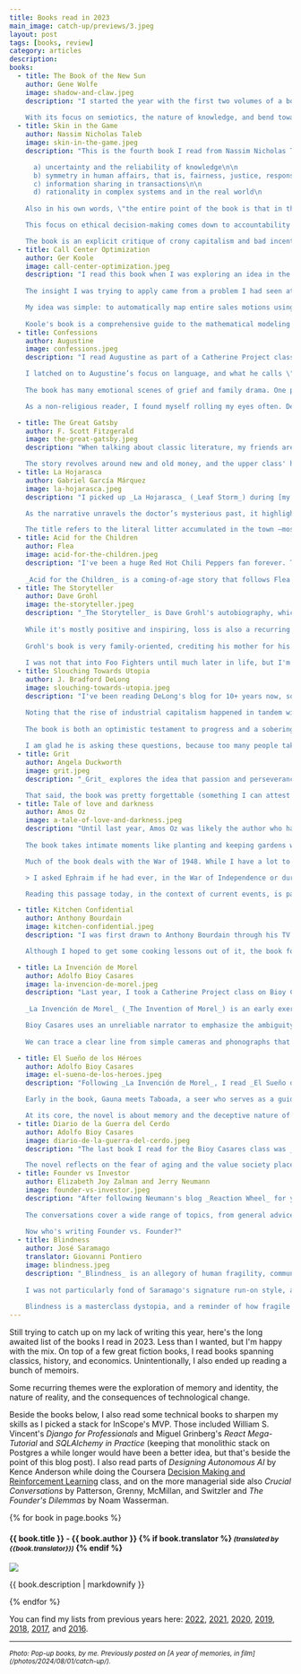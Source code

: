 ```yaml
---
title: Books read in 2023
main_image: catch-up/previews/3.jpeg
layout: post
tags: [books, review]
category: articles
description: 
books:
  - title: The Book of the New Sun
    author: Gene Wolfe
    image: shadow-and-claw.jpeg
    description: "I started the year with the first two volumes of a book that had been highly recommended but which I ended up really disliking. Set in a far future where medieval aesthetics coexist with advanced technology, _The Book of the New Sun_ by Gene Wolfe follows Severian, an apprentice torturer who is exiled for showing mercy to a prisoner. The story is told from Severian's perspective, challenging the reader with his unreliable narration. Before his expulsion, Severian had acted as a obedient cog in the bureaucratic machinery of The Autarchy, the all-powerful authoritarian regime in his society, and the book deals with his reckoning of his new role as a lower-level traveling brute. The world-building is rich, but the plot is slow and I found the writing style and language to be unnecessarily pretentious. To boot, many of the plot lines were overt allegories of Christian theology, which I didn't care for.\n
    
    With its focus on semiotics, the nature of knowledge, and bend towards medieval history, at times I wished I had just been reading Umberto Eco's fiction instead. I do not plan to finish the series."
  - title: Skin in the Game
    author: Nassim Nicholas Taleb
    image: skin-in-the-game.jpeg
    description: "This is the fourth book I read from Nassim Nicholas Taleb's _Incerto_ series, missing only his book of aphorisms, _The Bed of Procrustes_. In his own words, _Skin in the Game_ is a book about:\n

      a) uncertainty and the reliability of knowledge\n\n
      b) symmetry in human affairs, that is, fairness, justice, responsibility, and reciprocity\n\n
      c) information sharing in transactions\n\n
      d) rationality in complex systems and in the real world\n
    
    Also in his own words, \"the entire point of the book is that in the real world it is hard to disentangle ethics on one hand from knowledge and competence on the other.\"\n

    This focus on ethical decision-making comes down to accountability by having personal stakes in the outcome of the decisions one makes on behalf of others – skin in the game. It is really aligned with my libertarian-leaning worldview. Making decisions for ourselves is already hard, so we should be extra careful when making decisions for others whose reality we can't possibly understand as well as our own. Taleb argues that people make better, more cautious, and more ethical decisions when they personally stand to lose something from the outcomes, preventing reckless risk-taking. Without skin in the game, decision-makers (think policymakers, corporate executives, or bureaucracies) end up reaping the benefits if things go well while transferring risks to others (taxpayers, employees, customers) when they don't. This is a clear reason to build institutions with aligned incentives and build natural checks against the unintended consequences of harmful decisions.\n

    The book is an explicit critique of crony capitalism and bad incentive structures in every day life. The world is too complex to be explained by sound bites and top-down solutions. Taleb's writing style in this book is just as arrogant and condescending as in previous works of his I had read, but his ideas are thought-provoking and, I tend to think, correct, so it is worth putting up with his tone."
  - title: Call Center Optimization
    author: Ger Koole
    image: call-center-optimization.jpeg
    description: "I read this book when I was exploring an idea in the revenue operations space, just before deciding to start InScope.\n
    
    The insight I was trying to apply came from a problem I had seen at Vouch, where complex sales required many cross-team handoffs. As in other businesses, managers often didn't have visibility outside their silo, leading to local optimization. The [theory of constraints](https://en.wikipedia.org/wiki/Theory_of_constraints) tells us that businesses waste resources improving anything but the bottleneck, losing revenue and increasing costs. I wanted to apply this to staffing and prioritization in complex sales teams, but I needed to get a refresher on queueing theory first. This book was a suggestion from my Kellogg ops professor, [Martin Lariviere](https://www.kellogg.northwestern.edu/faculty/directory/lariviere_martin/).\n

    My idea was simple: to automatically map entire sales motions using data that companies are already collecting (in Salesforce, Zendesk, etc), and then to use that data to optimize the sales process. Analyzing the pipeline end-to-end could allow the team to identify the limiting factors keeping deals from closing. This would mean focusing on the most impactful changes or new hires to make, rather than the most visible problems or the loudest executive's views.\n
    
    Koole's book is a comprehensive guide to the mathematical modeling of call centers, and those models are analogous to other operations management problems. It covers the basics of queueing theory, Erlang formulas, and the mathematics of staffing and scheduling. I found it useful to brush up on the math, re-learn the terminology, and to get a sense of the complexity of the problem. It was a good starting point for a project I didn't start."
  - title: Confessions
    author: Augustine
    image: confessions.jpeg
    description: "I read Augustine as part of a Catherine Project class, motivated by Martin Hägglund’s repeated references to it in _This Life_. _Confessions_ is Augustine’s autobiographical account of his youth and conversion to Christianity, exploring themes of personal responsibility, free will, and sin. It’s a foundational text for Christianity, with enduring relevance in Western thought.\n

    I latched on to Augustine’s focus on language, and what he calls \"the semantic problem,\" our struggle to communicate a shared reality. The book begins with his reflections on learning to speak as a child, distinguishing learning by study from learning by experience—a concept that feels surprisingly modern. His introspection on this topic, and especially Book X’s discussion of memory, imagination, and free will, reads almost like Wittgenstein or Douglas Hofstadter.\n
    
    The book has many emotional scenes of grief and family drama. One poignant scene recounts Augustine’s encounter with a drunken beggar in Milan, contrasting his own anxiety-driven ambitions with the beggar’s fleeting joy. This moment encapsulates Augustine’s struggle between temporal pleasures and eternal joy. Like the strikingly modern discussion on language I mentioned earlier, this passage describes an experience that someone like me could easily have walking the streets of San Francisco in the 2020s.\n

    As a non-religious reader, I found myself rolling my eyes often. Despite its deep insights, _Confessions_ offers incomplete answers, making it a thought-provoking but unresolved meditation on human existence. Find my more detailed, more meandering review [here](/articles/2024/12/01/confessions/)."

  - title: The Great Gatsby
    author: F. Scott Fitzgerald
    image: the-great-gatsby.jpeg
    description: "When talking about classic literature, my friends are always surprised I never read any of the books they were forced to read in high school. Growing up in Costa Rica, the canon I was exposed to barely included any US authors (for some reason the only one I recall having to read is Poe). My knowledge of US classics is pretty limited, so when Hannah suggested that we read _The Great Gatsby_ together, I was excited to finally get to it. Set in the Roaring Twenties, it is a classic rags-to-riches novel about love, wealth, and to some extent a critique of the American Dream. The novel shows how the relentless pursuit of wealth and status erodes authenticity and meaning, reducing everything to a spectacle.\n

    The story revolves around new and old money, and the upper class' hope for a permanent spot in society contrasted with the promise of upward mobility that keeps the lower class engaged in the system. Crime, corruption, and sex were all much more present than I'd have expected for a novel written a hundred years ago and prescribed in the average US high school curriculum. It was a fun read, and I'm glad that I now understand the shared references to Gatsby that pop up every once in a while, but I expected it'd be more profound given its popularity."
  - title: La Hojarasca
    author: Gabriel García Márquez
    image: la-hojarasca.jpeg
    description: "I picked up _La Hojarasca_ (_Leaf Storm_) during [my trip to Colombia](/photos/2023/02/01/colombia/). It is the short novel where García Márquez introduced his fictional town of Macondo, which would later serve as the setting for _One Hundred Years of Solitude_. Like in his other works, García Márquez begins with a dramatic scene and ties the reader in knots through the complexities of his layered narration. The book tells the story of a reclusive doctor who commits suicide, leaving his burial to a contentious promise upheld by one of the main characters, the aging Colonel. The doctor’s isolation —rooted in his refusal to treat wounded soldiers and his questionable relationship with his indigenous housemaid— earned him the town’s scorn before his death, forcing the colonel into a moral struggle on his behalf.\n

    As the narrative unravels the doctor’s mysterious past, it highlights the intersecting burdens of memory, war, and loyalty in a decaying Macondo. The book’s brevity makes it easier to hold on to the details and characters and to fully appreciate its complexity —something I struggled with in _One Hundred Years of Solitude_. Yet, despite its concise form, the novella is a powerful exploration of history’s impact and the ways unresolved conflicts and buried truths shape the lives of individuals and communities alike.\n

    The title refers to the literal litter accumulated in the town —most vividly in the doctror's abandoned house— but also metaphorically in the unresolved conflicts and tensions that haunt Macondo’s inhabitants. This \"leaf storm\" operates on both personal and political levels, from interpersonal betrayals to the larger upheaval brought by the arrival of the banana company, whose capitalist exploitation is hinted at through broader themes of historical and social decay. That last topic, unfortunately, was barely touched upon in the book, so it left me eager to explore more of Márquez's work."
  - title: Acid for the Children
    author: Flea
    image: acid-for-the-children.jpeg
    description: "I've been a huge Red Hot Chili Peppers fan forever. Their 1999 album _Californication_ was one of the first records I consciously chose to buy, and I've been listening to them since. _Acid for the Children_ is Flea's (the band's bassist's) autobiography. I got to watch them at Bottlerock in Napa, which inspired me to listen to the audiobook, narrated by Flea himself, and really enjoyed it.\n
    
    _Acid for the Children_ is a coming-of-age story that follows Flea from his \"normal\" childhood in New York City, and splitting time in Australia after his parents' divorce, to the harsh transition to his wild teenage years in Los Angeles after his mom moves the family there. In LA, he gets interested in jazz through his stepfather's influence and picks up the trumpet. Attending high school there, he meets the friends with whom he'd later form RHCP, and is introduced to the chaotic world of punk rock, and the drugs and mayhem of the LA scene. The book is raw, filled with stories of his struggles with his identity, addiction, poverty, and loss. Describing the violence at home and the chaos of his life skipping school and living on the streets, Flea writes with a sense of humor and self-awareness that makes the book both heartbreaking and uplifting."
  - title: The Storyteller
    author: Dave Grohl
    image: the-storyteller.jpeg
    description: "_The Storyteller_ is Dave Grohl's autobiography, which I also listened to as an audiobook narrated by the author. I was inspired to read it by a great show, too – the band headlined Outside Lands in '23, and it might be one of the best live performances I've ever seen. Whereas Flea's book focuses on his life pre-RHCP, _The Storyteller_ spans the milestones of Grohl's career and what came after success. It almost comes off as bragging.\n
    
    While it's mostly positive and inspiring, loss is also a recurring theme throughout the book. There's Kurt Cobain's suicide, the obvious instance any reader expects, but his childhood friend's Jimmy Swanson's death weighs even heavier than Cobain's, at least in writing.\n
    
    Grohl's book is very family-oriented, crediting his mother for his early interest in music, while critiquing his dad for his lack of support for his musical ambitions. He describes getting into punk through his \"cousin\" in Chicago during a summer road trip, and how that shaped his musical tastes and his career. The book chronicles his rise to becoming rock royalty, climbing the ranks from the DC punk scene to Nirvana and then Foo Fighters, with surreal anecdotes about performing at the White House for Obama and his close friendship with Paul McCartney. The vignette about the Beatle teaching Grohl's daughter to play piano was a far cry from his punk days.\n
    
    I was not that into Foo Fighters until much later in life, but I'm glad I eventually found them. While Grohl's recent admission of infidelity violates a lot of the good-boy persona he tries to construct in this book, I still think it is worth the time."
  - title: Slouching Towards Utopia
    author: J. Bradford DeLong
    image: slouching-towards-utopia.jpeg
    description: "I've been reading DeLong's blog for 10+ years now, so I was excited to finally read one of his books with _Slouching Towards Utopia_. Blending economic history with incisive commentary on human aspiration and failure, DeLong creates a grand narrative of economic theory and ideology meeting the actual political actions of the last hundred years and change. DeLong [clearly marks](https://braddelong.substack.com/p/notes-and-long-notes-slouching-towards) 1870 as the beginning of an unprecedented era of economic transformation and sustained economic growth, cataloguing key ideas, players, and events through the present. He calls this period \"long twentieth century.\" Admitting the end of his named period is fuzzy – perhaps the 9/11 attacks, the '08 crisis, or even the rise of Trump or COVID – he goes with 2016 due to the regime change in the US, and leaves the question open for future scholars. His core argument is that this period saw a growing belief that humanity could solve political-economic problems and escape the Malthusian trap by improving governance and using knowledge. This belief took many shapes, bearing fruit fueled by technology and globalization. However, the compounding effects of progress came with a century of dislocation.\n

    Noting that the rise of industrial capitalism happened in tandem with mass migration and new ideologies, the book repeatedly highlights how ideas shaped economic and political outcomes. DeLong explores the efficiency gained from markets, the evolution of their dynamics, and their discontents, from Hayek's celebration of decentralized problem-solving and Schumpeter's \"creative destruction\" to Keynes' intermediated market system and Polanyi's double movement critique. He also discusses the social experiments in Europe and the parallel fascist embrace of nationalism and war, underscoring how beliefs — both utopian and dystopian — redirected historical trajectories. Focusing on the US and its leaders, DeLong argues that while their role was exceptional, many of the policies that they coalesced around came up in large part due to luck and path dependence — the contingency of who was in the seat at key moments.\n
    
    The book is both an optimistic testament to progress and a sobering reminder of its limits. The marriage of market efficiency and state intervention that the Allies embraced (and pushed) after WWII, as seen in mid-century social democracies, worked temporarily but ultimately unraveled. Despite technological advancements that granted humanity \"godlike powers,\" societal challenges — inequality, nationalism, and environmental crises — have proved stubborn. So DeLong asks why, with so much capacity, do we remain so far from utopia? He challenges readers to think critically about whether humanity’s slouch toward utopia is inevitable or if renewed efforts are required to build a world worthy of our technological and organizational capabilities.\n
    
    I am glad he is asking these questions, because too many people take progress for granted."
  - title: Grit
    author: Angela Duckworth
    image: grit.jpeg
    description: "_Grit_ explores the idea that passion and perseverance are more critical to success than innate talent, encapsulated in Duckworth's memorable \"effort counts twice\" formula. Through anecdotes ranging from her research on which West Point cadets drop out and which ones succeed to studying Olympic athletes' training regimes, Duckworth illustrates how sustained effort often outpaces raw ability in achieving long-term goals. Her central thesis is compelling, and the blend of research and real-world stories makes the book approachable, though it’s more inspirational than groundbreaking in its insights.\n

    That said, the book was pretty forgettable (something I can attest to a year and a half after listening to it). An hour long podcast interview or even her short [TED talk](https://www.youtube.com/watch?v=H14bBuluwB8) would have sufficed for me, in retrospect. _Grit_ is simply pop-psychology, with the tone of a motivational airport read instead of the rigorous scientific exploration I was hoping for."
  - title: Tale of love and darkness
    author: Amos Oz
    image: a-tale-of-love-and-darkness.jpeg
    description: "Until last year, Amos Oz was likely the author who had languished the longest in my to-read list. After sitting in the queue for at least 15 (!) years, I had the (un)fortunate timing of deciding to read him during [my trip to Israel](/photos/2024/03/05/israel-2023/) a few months before the conflict exploded again. _A Tale of Love and Darkness_ is Oz's memoir, covering his childhood in Jerusalem and his later life in Kibbutz Hulda, along with a very personal telling of his family's history. The book is a meditation on family, the nature of memory, and the ways in which we construct our own narratives.\n
    
    The book takes intimate moments like planting and keeping gardens with his dad or reliving the grief after his mom's suicide, and interweaves them with Oz's first-person chronicle of the nascent state. It is a moving portrait of a family, a country, and a time. Even in English translation, you can feel the rebirth of the Hebrew language and the formation of Israeli culture through its pages, as Oz captures both the ancient roots and tells us of his family's involvement in the creation of the nation. The formation of the Israeli identity was not accidental, and you can see traces of it throughout the whole story.\n

    Much of the book deals with the War of 1948. While I have a lot to say about Oz's view on the Zionist movement of the 30s and the 40s, and its leaders, I will instead just reproduce a section that stuck with me, and probably struck me more than anything else in the book:

    > I asked Ephraim if he had ever, in the War of Independence or during the troubles in the 1930s, shot and killed one of those murderers. I could not see Ephraim's face in the dark, but there was a certain subversive irony, a strange sarcastic sadness in his voice as he replied, after a short pensive silence: \"Murderers? What d'you expect from them? From their point of view, we are aliens from outer space who have landed and trespassed on their land, gradually taken over parts of it, and while we promise them that we've come here to lavish all sorts of goodies on them—cure them of ringworm and trachoma, free them from backwardness, ignorance, and feudal oppression—we've craftily grabbed more and more of their land. Vell, what did you think? That they should thank us? That they should come out to greet us with drums and cymbals? That they should respectfully hand over the keys to the whole land just because our ancestors lived here once? Is it any wonder they've taken up arms against us? And now that we've inflicted a crushing defeat on them and hundreds of thousands of them are living in refugee camps—what, d'you expect them to celebrate with us and wish us luck?\" I was shocked. Even though I had come a long way from the rhetoric of Herut and the Klausner family, I was still a conformist product of a Zionist upbringing. [...] \"In that case, what are you doing here with your gun? Why don't you emigrate? Or take your gun and go and fight on their side?\" I could hear his sad smile in the dark: \"Their side? But their side doesn’t want me. Nowhere in the world wants me. Nobody in the world wants me. That’s the whole point. It seems there are too many of my kind in every country. That's the only reason I'm here. That's the only reason I'm carrying a gun, so they won't kick me out of here the way they kicked me out of everywhere else.\"\n

    Reading this passage today, in the context of current events, is particularly poignant. Oz managed to capture both the complexity and the tragedy of the situation in a way that feels as relevant now as it was then. The book is a masterpiece of memoir writing, and a much needed perspective of the complexity of humanity in a region where narratives are too often reduced to simplistic binaries."

  - title: Kitchen Confidential
    author: Anthony Bourdain
    image: kitchen-confidential.jpeg
    description: "I was first drawn to Anthony Bourdain through his TV show _Parts Unknown_ and picked up his memoir, _Kitchen Confidential_, after his suicide in 2018. The book, first published in 2000, offers irreverent glimpses into his early career —from dishwasher in Cape Cod to celebrity chef in NYC haute cuisine— largely crediting his peers rather than his formal education at CIA. It was published when celebrity chef culture was nascent, unveling gritty behind-the-scenes details of restaurant kitchens and received as an exposé.\n

    Although I hoped to get some cooking lessons out of it, the book focuses more on industry realities than culinary skills. The big reveal is how much butter and shallots are used in restaurants. Beyond the cooking tips, Bourdain candidly shares unsettling industry practices and personal struggles, like how high-pressure environments fueled his drug issues. Despite these disclosures, his narrative is sharp, witty, and filled with a genuine passion for the craft. Some of the stories are [surprisingly hilarious, and outright vulgar](https://www.salon.com/2000/12/20/kitchen_2/). Other highlights include his vivid recounts of travels to Japan and France, foreshadowing his future TV success. _Kitchen Confidential_ is a great book for any foodie, especially one with a sense of humor."

  - title: La Invención de Morel
    author: Adolfo Bioy Casares
    image: la-invencion-de-morel.jpeg
    description: "Last year, I took a Catherine Project class on Bioy Casares, the first they offered in Spanish. I had been eager to explore Bioy Casares' work for years after reading Borges mentioning him and his work.\n
    
    _La Invención de Morel_ (_The Invention of Morel_) is an early exercise in speculative fiction, blending philosophical inquiry with a narrative of obsession and isolation. The novel explores technology as a means to transcend mortality, dramatized through a fugitive narrator who stumbles upon a mysterious island with eerie, deserted structures and a group of odd tourists who seem to ignore him. He soon realizes these are not people but recordings replayed by Morel’s invention—a device that captures human essence in a perpetual, unaltered loop.\n

    Bioy Casares uses an unreliable narrator to emphasize the ambiguity of reality versus illusion, blurring distinctions between signifier and signified. Morel, both inventor and participant in his recordings, gives a speech to his guests' avatars which made me think of Cory Doctorow's take on mind uploading in _Walkaway_ and _Down and Out in the Magic Kingdom_, particularly in relation to recent AI advancements. Unlike Morel's subjects' recurring lives, Doctorow’s approach is dynamic, where consciousness is uploaded to a digital medium, allowing characters and copies to exist as active players in virtual environments, offering an immortality that is interactive and evolving.\n
    
    We can trace a clear line from simple cameras and phonographs that motivated Bioy Casares in the 1930s to the early aughts' computers that inspired Doctorow, all the way through today's LLMs. The appearance of LLMs have begun to make the latter's \"immortality\" closer to reality, with \"griefbots\" simulating deceased loved ones by using data they left behind as input, for example. Both Bioy Casares and Doctorow explore the limits of technology to capture consciousness and the implications of extending existence through it, posing ethical questions about identity, continuity of self, and what it truly means to be alive. _La Invención de Morel_ is a sharp commentary on the perils of mistaking images for reality, and reading nearly a century after its publication made this metaphysical puzzle on immortality feel remarkably prescient."

  - title: El Sueño de los Héroes
    author: Adolfo Bioy Casares
    image: el-sueno-de-los-heroes.jpeg
    description: "Following _La Invención de Morel_, I read _El Sueño de los Héroes_ (_The Dream of Heroes_), which I liked the least of the trio. The psychological thriller follows Emilio Gauna and friends as he tries to make sense of the disjointed events of a black-out carnival night a few years prior. Gauna's recollections blend into a surreal mess, making the story a slow burn, with Gauna's life, memories, and dreams intertwining as he reconstructs the past. As the story unfolds, Gauna develops an ambiguous romantic relationship, and his friendship with people he previously admired unravels.\n

    Early in the book, Gauna meets Taboada, a seer who serves as a guide of sorts, nudging him toward revisiting the fateful carnival night. His insights and cryptic behavior suggest he understands more about Gauna’s destiny than he lets on, though. The novel builds a suspenseful recursive narrative where mundane choices ripple into monumental consequences, confronting the reader with a tension between free will and the deterministic pull of destiny.\n

    At its core, the novel is about memory and the deceptive nature of self-perception. Themes of honor and masculinity thread Emilio’s journey, as he questions who his real friends are, and whether his actions are driven by his own choices. The novel's slow pace and intricate plot where dreams, fate, and reality overlap left me a bit lost. Perhaps the most interesting piece is the implicit contrast between the rich and educated with the poor as they navigate the neighborhoods of old Buenos Aires. The book is a challenging read, but some call it Bioy Casares' best work, so I might have missed some of the subtleties that make it a classic of Argentine literature."
  - title: Diario de la Guerra del Cerdo
    author: Adolfo Bioy Casares
    image: diario-de-la-guerra-del-cerdo.jpeg
    description: "The last book I read for the Bioy Casares class was _Diario de la Guerra del Cerdo_ (_Diary of the War of the Pig_), a dark comedy about generational conflict where a mysterious political movement causes young people in Buenos Aires to attack and threaten the elderly without apparent reason. The narrative follows Isidoro Vidal, a retiree who considers himself between the two age groups, as he becomes embroiled in the chaos of the escalating violence.\n

    The novel reflects on the fear of aging and the value society places on youth. It also touches on the cyclical nature of life, as young characters grapple with the realization that they too will one day be old, and targeted by the same violence. Bioy Casares uses the purge as an allegory for broader social exclusion and violence, warning of how easily communities can scapegoat others under the right conditions. Unfortunately, no one in the class knew much Argentinian history, but we agreed that it was an allegory for real political tensions in Argentina during the late 1960s, where much like in the rest of the world at the time, the youth were rebelling against the establishment."
  - title: Founder vs Investor
    author: Elizabeth Joy Zalman and Jerry Neumann
    image: founder-vs-investor.jpeg
    description: "After following Neumann's blog _Reaction Wheel_ for years, I felt lucky that I got to attend the Bloomberg Beta book launch event in SF to hear Neumann and Zalman discuss _Founder vs Investor_. The book is structured as a set of dialogues exploring the relationship between these two groups, clarifying when incentives are aligned and when they grow apart, and how the dynamics play out over time as companies grow and more investors get involved. Zalman takes the vantage point of a founder, a role she's successfuly been in multiple times, while Neumann sits across the table as her former investor, and a venture veteran.\n
  
    The conversations cover a wide range of topics, from general advice on fundraising, to specific deals the authors were involved in and how they were negotiated, how to choose investors (or pick founders), dealing with boards of directors, specific fundraise terms worth negotiating for, and more. Needless to say, the two authors don't always agree, which is half the fun. As Neumann says, understanding \"how the person on the other side of the table thinks is more important, practically, than what you believe.\" The book is a good exercise in building empathy and driving clarity between two groups that are forced to work together, but whose members can't really understand each other.\n
    
    Now who's writing Founder vs. Founder?"
  - title: Blindness
    author: José Saramago
    translator: Giovanni Pontiero
    image: blindness.jpeg
    description: "_Blindness_ is an allegory of human fragility, community, and the veneer of civilization. Saramago’s story captures the chaos that unfolds when an epidemic of blindness suddenly hits an unnamed town, leaving its society grappling with the breakdown of their daily routines, norms, and eventually all the systems that held it together. The narrative, often brutal and always intimate, slowly ramps up from a single crime to full collective dehumanization as the disease spreads among unnamed characters.\n
    
    I was not particularly fond of Saramago's signature run-on style, and the lack of punctuation made following some plot lines harder than necessary, but the book's themes and imagery make up for it in their powerful portrayal of human nature in the face of societal collapse. Existential inquiry resonates throughout. Saramago probes at how humanity frays when stripped of its structures and senses, with people in the story constantly questioning their inherited morality. At the same time, the characters try to remain \"good,\" struggling to maintain their dignity through small, cleansing acts. The passages where the group discusses governance and the lines between justice and vengeance, or survival and self-degradation, recurringly made me think of Holocaust stories, and how the people in real life are sometimes forced to make similar choices.\n
    
    Blindness is a masterclass dystopia, and a reminder of how fragile the social fabric we take for granted truly is."
---
```


Still trying to catch up on my lack of writing this year, here's the long awaited list of the books I read in 2023. Less than I wanted, but I'm happy with the mix. On top of a few great fiction books, I read books spanning classics, history, and economics. Unintentionally, I also ended up reading a bunch of memoirs.

Some recurring themes were the exploration of memory and identity, the nature of reality, and the consequences of technological change.

Beside the books below, I also read some technical books to sharpen my skills as I picked a stack for InScope's MVP. Those included William S. Vincent's _Django for Professionals_ and Miguel Grinberg's _React Mega-Tutorial_ and _SQLAlchemy in Practice_ (keeping that monolithic stack on Postgres a while longer would have been a better idea, but that's beside the point of this blog post). I also read parts of _Designing Autonomous AI_ by Kence Anderson while doing the Coursera [Decision Making and Reinforcement Learning](https://www.coursera.org/learn/dmrol) class, and on the more managerial side also _Crucial Conversations_ by Patterson, Grenny, McMillan, and Switzler and _The Founder's Dilemmas_ by Noam Wasserman. 

{% for book in page.books %}
  <div class="book-review" id="{{book.title | downcase | replace: ' ', '-'}}">
  <h4>{{ book.title }} - {{ book.author }}
    {% if book.translator %}
      <small><i>(translated by {{book.translator}})</i></small>
    {% endif %}
  </h4>
  <img class="book-cover book-border" src="{{ site.image_path }}books/{{ book.image }}">
  <p>{{ book.description | markdownify }}</p>
  </div>

{% endfor %}

You can find my lists from previous years here: [2022](/articles/2024/07/01/books/), [2021](/articles/2022/11/20/books/), [2020](/articles/2021/01/08/books/), [2019](/articles/2020/02/09/books/), [2018](/articles/2019/02/14/books/), [2017](/articles/2018/01/07/books/), and [2016](/articles/2017/01/06/books/).

<hr>
<small><em>Photo: Pop-up books, by me. Previously posted on [A year of memories, in film](/photos/2024/08/01/catch-up/).</em></small>
